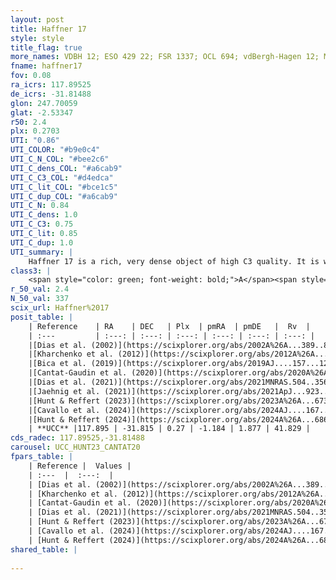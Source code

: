 ```yaml
---
layout: post
title: Haffner 17
style: style
title_flag: true
more_names: VDBH 12; ESO 429 22; FSR 1337; OCL 694; vdBergh-Hagen 12; MWSC 1360
fname: haffner17
fov: 0.08
ra_icrs: 117.89525
de_icrs: -31.81488
glon: 247.70059
glat: -2.53347
r50: 2.4
plx: 0.2703
UTI: "0.86"
UTI_COLOR: "#b9e0c4"
UTI_C_N_COL: "#bee2c6"
UTI_C_dens_COL: "#a6cab9"
UTI_C_C3_COL: "#d4edca"
UTI_C_lit_COL: "#bce1c5"
UTI_C_dup_COL: "#a6cab9"
UTI_C_N: 0.84
UTI_C_dens: 1.0
UTI_C_C3: 0.75
UTI_C_lit: 0.85
UTI_C_dup: 1.0
UTI_summary: |
    Haffner 17 is a rich, very dense object of high C3 quality. It is well-studied in the literature.
class3: |
    <span style="color: green; font-weight: bold;">A</span><span style="color: #FFC300; font-weight: bold;">B</span>
r_50_val: 2.4
N_50_val: 337
scix_url: Haffner%2017
posit_table: |
    | Reference    | RA    | DEC   | Plx  | pmRA  | pmDE   |  Rv  |
    | :---         | :---: | :---: | :---: | :---: | :---: | :---: |
    |[Dias et al. (2002)](https://scixplorer.org/abs/2002A%26A...389..871D) | 117.904 | -31.817 | -- | 3.61 | -1.92 | -- |
    |[Kharchenko et al. (2012)](https://scixplorer.org/abs/2012A%26A...543A.156K) | 117.904 | -31.817 | -- | 3.61 | -1.92 | -- |
    |[Bica et al. (2019)](https://scixplorer.org/abs/2019AJ....157...12B) | 117.908 | -31.808 | -- | -- | -- | -- |
    |[Cantat-Gaudin et al. (2020)](https://scixplorer.org/abs/2020A%26A...640A...1C) | 117.899 | -31.812 | 0.247 | -1.195 | 1.859 | -- |
    |[Dias et al. (2021)](https://scixplorer.org/abs/2021MNRAS.504..356D) | 117.897 | -31.81 | 0.243 | -1.181 | 1.873 | 41.865 |
    |[Jaehnig et al. (2021)](https://scixplorer.org/abs/2021ApJ...923..129J) | 117.894 | -31.814 | 0.278 | -1.19 | 1.848 | -- |
    |[Hunt & Reffert (2023)](https://scixplorer.org/abs/2023A%26A...673A.114H) | 117.898 | -31.815 | 0.273 | -1.183 | 1.879 | 58.164 |
    |[Cavallo et al. (2024)](https://scixplorer.org/abs/2024AJ....167...12C) | 117.878 | -31.82 | 0.276 | -- | -- | -- |
    |[Hunt & Reffert (2024)](https://scixplorer.org/abs/2024A%26A...686A..42H) | 117.898 | -31.815 | 0.273 | -1.183 | 1.879 | 58.164 |
    | **UCC** |117.895 | -31.815 | 0.27 | -1.184 | 1.877 | 41.829 | 
cds_radec: 117.89525,-31.81488
carousel: UCC_HUNT23_CANTAT20
fpars_table: |
    | Reference |  Values |
    | :---  |  :---:  |
    | [Dias et al. (2002)](https://scixplorer.org/abs/2002A%26A...389..871D) | `E(B-V)=1.26, Dist=2880.0, Age=7.7` |
    | [Kharchenko et al. (2012)](https://scixplorer.org/abs/2012A%26A...543A.156K) | `e_bv=1.208, distance=2899, log_age=8.17` |
    | [Cantat-Gaudin et al. (2020)](https://scixplorer.org/abs/2020A%26A...640A...1C) | `AVNN=2.99, DMNN=12.61, AgeNN=8.1` |
    | [Dias et al. (2021)](https://scixplorer.org/abs/2021MNRAS.504..356D) | `Av=3.225, Dist=2949, logage=8.114, [Fe/H]=0.338` |
    | [Hunt & Reffert (2023)](https://scixplorer.org/abs/2023A%26A...673A.114H) | `AV50=3.513, diffAV50=2.768, MOD50=12.513, logAge50=7.959` |
    | [Cavallo et al. (2024)](https://scixplorer.org/abs/2024AJ....167...12C) | `AV50=3.56, dMod50=12.69, logAge50=8.01, [Fe/H]50=0.29` |
    | [Hunt & Reffert (2024)](https://scixplorer.org/abs/2024A%26A...686A..42H) | `MassJ=3686.88` |
shared_table: |
    
---
```

